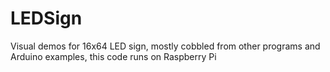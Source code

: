 LEDSign
=======

Visual demos for 16x64 LED sign, mostly cobbled from other programs and Arduino examples, this code runs on Raspberry Pi

